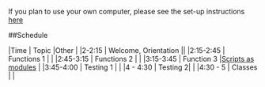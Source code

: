 If you plan to use your own computer, please see the set-up instructions [here](https://github.com/wrightaprilm/BioComputing2014/blob/master/install.)

##Schedule

|Time | Topic |Other |
|2-2:15 | Welcome, Orientation ||
|2:15-2:45 | Functions 1 | |
|2:45-3:15 | Functions 2 | |
|3:15-3:45 | Function 3 |[Scripts as modules](https://github.com/wrightaprilm/SDS_intermediate/blob/master/04-python_scripts_as_modules.md) |
|3:45-4:00 | Testing 1 | |
|4 - 4:30 | Testing 2| |
|4:30 - 5 | Classes | |
